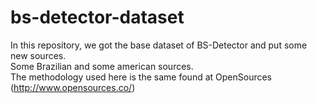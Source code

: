 # bs-detector-dataset
In this repository, we got the base dataset of BS-Detector and put some new sources.<br>
Some Brazilian and some american sources.<br>
The methodology used here is the same found at OpenSources (http://www.opensources.co/)
